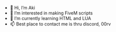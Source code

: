 - 👋 Hi, I’m Aki
- 👀 I’m interested in making FiveM scripts
- 🌱 I’m currently learning HTML and LUA
- 📫 Best place to contact me is thru discord, 00rv

<!---
AkiPelaa/AkiPelaa is a ✨ special ✨ repository because its `README.md` (this file) appears on your GitHub profile.
You can click the Preview link to take a look at your changes.
--->
